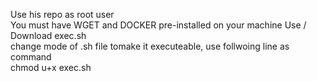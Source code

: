 Use his repo as root user </br>
You must have WGET and DOCKER pre-installed on your machine
Use / Download exec.sh</br>
change mode of .sh file tomake it executeable, use follwoing line as command</br>
chmod u+x exec.sh</br>
